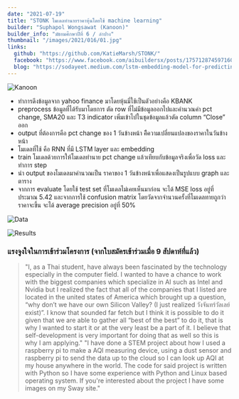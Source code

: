 ```yaml
---
date: "2021-07-19"
title: "STONK โมเดลทำนายราคาหุ้นโดยใช้ machine learning"
builder: "Suphapol Wongsawat (Kanoon)"
builder_info: "มัธยมศึกษาปีที่ 6 / ลำปาง"
thumbnail: "/images/2021/016/01.jpg"
links:
  github: "https://github.com/KatieMarsh/STONK/"
  facebook: "https://www.facebook.com/aibuildersx/posts/175712874597160"
  blog: "https://sodayeet.medium.com/lstm-embedding-model-for-predicting-stock-price-and-how-to-improve-it-4954a44582c4"
---
```


![Kanoon](/images/2021/016/01.jpg)

- ทำการดึงข้อมูลจาก yahoo finance มาโดยหุ้นมี่ใช้เป็นตัวอย่างคือ KBANK 
- preprocess ข้อมูลที่ได้รับมาโดยการ ตัด row ที่ไม่มีข้อมูลออกไปและคำนวณค่า  pct change, SMA20 และ T3 indicator เพิ่มเข้าไปในชุดข้อมูลแล้วตัด column “Close” ออก
- output ที่ต้องการคือ pct change ของ 1 วันข้างหน้า คืิความเปลี่ยนแปลงของราคาในวันข้างหน้า
- โมเดลที่ใช้ คือ RNN ที่มี LSTM layer และ embedding
- train โมเดลด้วยการให้โมเดลทำนาย pct change แล้วเทียบกับข้อมูลจริงเพื่อวัด loss และทำการ step
- นำ output ของโมเดลมาคำนวณเป็น ราคาของ 1 วันข้างหน้าเพื่อแสดงเป็นรูปแบบ graph และตาราง
- จากการ evaluate โดยใช้ test set ที่โมเดลไม่เคยเห็นมาก่อน จะได้ MSE loss อยู่ที่ประมาณ 5.42 และจากการใช้ confusion matrix โดยวัดจากจำนวนครั้งที่โมเดลทายถูกว่าราคาจะขึ้น จะได้ average precision อยู่ที่ 50%

![Data](/images/2021/016/02.png)


![Results](/images/2021/016/03.png)


### แรงจูงใจในการเข้าร่วมโครงการ (จากใบสมัครเข้าร่วมเมื่อ 9 สัปดาห์ที่แล้ว)

> "I, as a Thai student, have always been fascinated by the technology especially in the computer field. I wanted to have a chance to work with the biggest companies which specialize in AI such as Intel and Nvidia but I realized the fact that all of the companies that I listed are located in the united states of America which brought up a question, “why don’t we have our own Silicon Valley? (I just realized วังจันทร์วัลเลย์ exist)”. I know that sounded far fetch but I think it is possible to do it given that we are able to gather all “best of the best” to do it, that is why I wanted to start it or at the very least be a part of it. I believe that self-development is very important for doing that as well so this is why I am applying."
> "I have done a STEM project about how I used a raspberry pi to make a AQI measuring device, using a dust sensor and raspberry pi to send the data up to the cloud so I can look up AQI at my house anywhere in the world. The code for said project is written with Python so I have some experience with Python and Linux based operating system. If you're interested about the project I have some images on my Sway site."